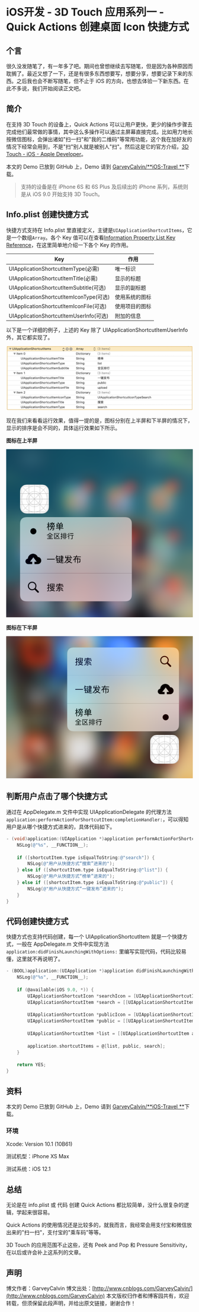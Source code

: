 # iOS开发 - 3D Touch 应用系列一 - Quick Actions 创建桌面 Icon 快捷方式



## 个言

很久没发随笔了，有一年多了吧。期间也曾想继续去写随笔，但是因为各种原因而耽搁了。最近又想了一下，还是有很多东西想要写，想要分享，想要记录下来的东西。之后我也会不断写随笔，但不止于 iOS 的方向，也想去体验一下新东西。在此不多说，我们开始阅读正文吧。



## 简介

在支持 3D Touch 的设备上，Quick Actions 可以让用户更快，更少的操作步骤去完成他们最常做的事情，其中这么多操作可以通过主屏幕直接完成。比如用力地长按微信图标，会弹出诸如"扫一扫"和"我的二维码"等常用功能，这个我在加好友的情况下经常会用到，不是"扫"别人就是被别人"扫"。然后这是它的官方介绍，[3D Touch - iOS - Apple Developer](https://developer.apple.com/ios/3d-touch/)。

本文的 Demo 已放到 GitHub 上，Demo 请到 [GarveyCalvin/**iOS-Travel **](https://github.com/GarveyCalvin/iOS-Travel/tree/master/3D-Touch)下载。

>  支持的设备是在 iPhone 6S 和 6S Plus 及后续出的 iPhone 系列，系统则是从 iOS 9.0 开始支持 3D Touch。



## Info.plist 创建快捷方式

快捷方式支持在 Info.plist 里直接定义，主键是`UIApplicationShortcutItems`，它是一个数组`Array`。各个 Key 值可以在查看[Information Property List Key Reference](https://developer.apple.com/library/archive/documentation/General/Reference/InfoPlistKeyReference/Articles/iPhoneOSKeys.html#//apple_ref/doc/uid/TP40009252-SW36)，在这里简单地介绍一下各个 Key 的作用。

| Key                                     | 作用           |
| --------------------------------------- | -------------- |
| UIApplicationShortcutItemType(必需)     | 唯一标识       |
| UIApplicationShortcutItemTitle(必需)    | 显示的标题     |
| UIApplicationShortcutItemSubtitle(可选) | 显示的副标题   |
| UIApplicationShortcutItemIconType(可选) | 使用系统的图标 |
| UIApplicationShortcutItemIconFile(可选) | 使用项目的图标 |
| UIApplicationShortcutItemUserInfo(可选) | 附加的信息     |

以下是一个详细的例子，上述的 Key 除了 UIApplicationShortcutItemUserInfo 外，其它都实现了。

![](img/01.png)

现在我们来看看运行效果，值得一提的是，图标分别在上半屏和下半屏的情况下，显示的排序是会不同的，具体运行效果如下所示。

**图标在上半屏**

![](img/02.png)

**图标在下半屏**

![](img/03.png)



## 判断用户点击了哪个快捷方式

通过在 AppDelegate.m 文件中实现 UIApplicationDelegate 的代理方法`application:performActionForShortcutItem:completionHandler:`，可以得知用户是从哪个快捷方式进来的，具体代码如下。

```objective-c
- (void)application:(UIApplication *)application performActionForShortcutItem:(UIApplicationShortcutItem *)shortcutItem completionHandler:(void (^)(BOOL))completionHandler  API_AVAILABLE(ios(9.0)) {
    NSLog(@"%s", __FUNCTION__);
    
    if ([shortcutItem.type isEqualToString:@"search"]) {
        NSLog(@"用户从快捷方式“搜索”进来的");
    } else if ([shortcutItem.type isEqualToString:@"list"]) {
        NSLog(@"用户从快捷方式“榜单”进来的");
    } else if ([shortcutItem.type isEqualToString:@"public"]) {
        NSLog(@"用户从快捷方式“一键发布”进来的");
    }
}
```



## 代码创建快捷方式

快捷方式也支持代码创建，每一个 UIApplicationShortcutItem 就是一个快捷方式，一般在 AppDelegate.m 文件中实现方法 `application:didFinishLaunchingWithOptions:` 里编写实现代码，代码比较易懂，这里就不再说明了。

```objective-c
- (BOOL)application:(UIApplication *)application didFinishLaunchingWithOptions:(NSDictionary *)launchOptions {
    NSLog(@"%s", __FUNCTION__);
    
    if (@available(iOS 9.0, *)) {
        UIApplicationShortcutIcon *searchIcon = [UIApplicationShortcutIcon iconWithType:UIApplicationShortcutIconTypeSearch];
        UIApplicationShortcutItem *search = [[UIApplicationShortcutItem alloc] initWithType:@"search" localizedTitle:@"搜索" localizedSubtitle:nil icon:searchIcon userInfo:nil];
        
        UIApplicationShortcutIcon *publicIcon = [UIApplicationShortcutIcon iconWithTemplateImageName:@"upload"];
        UIApplicationShortcutItem *public = [[UIApplicationShortcutItem alloc] initWithType:@"public" localizedTitle:@"一键发布" localizedSubtitle:nil icon:publicIcon userInfo:nil];
        
        UIApplicationShortcutItem *list = [[UIApplicationShortcutItem alloc] initWithType:@"list" localizedTitle:@"榜单" localizedSubtitle:@"全区排行" icon:nil userInfo:nil];
        
        application.shortcutItems = @[list, public, search];
    }
    
    return YES;
}
```



## 资料

本文的 Demo 已放到 GitHub 上，Demo 请到  [GarveyCalvin/**iOS-Travel **](https://github.com/GarveyCalvin/iOS-Travel/tree/master/3D-Touch)下载。

### 环境

Xcode: Version 10.1 (10B61)

测试机型：iPhone XS Max

测试系统：iOS 12.1



##  总结

无论是在 info.plist 或 代码 创建 Quick Actions 都比较简单，没什么很复杂的逻辑，学起来很容易。

Quick Actions 的使用情况还是比较多的，就我而言，我经常会用支付宝和微信放出来的"扫一扫"，支付宝的"乘车码"等等。

3D Touch 的应用范围不止这些，还有 Peek and Pop 和 Pressure Sensitivity，在以后或许会补上这系列的文章。



## 声明

博文作者：GarveyCalvin
博文出处：[http://www.cnblogs.com/GarveyCalvin/](http://www.cnblogs.com/GarveyCalvin)
本文版权归作者和博客园共有，欢迎转载，但须保留此段声明，并给出原文链接，谢谢合作！